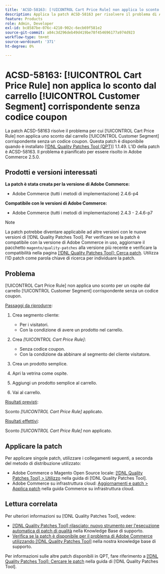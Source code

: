 ```yaml
---
title: 'ACSD-58163: [!UICONTROL Cart Price Rule] non applica lo sconto dal carrello [!UICONTROL Customer Segment] corrispondente senza codice coupon'
description: Applica la patch ACSD-58163 per risolvere il problema di Adobe Commerce per cui [!UICONTROL Cart Price Rule] non applica uno sconto per un ospite dal carrello [!UICONTROL Customer Segment] corrispondente senza un codice coupon.
feature: Products
role: Admin, Developer
exl-id: bc8587be-076c-4210-902c-6ecb69f581e2
source-git-commit: a84c3d296deb49d419be78f454696177a974d923
workflow-type: tm+mt
source-wordcount: '371'
ht-degree: 0%

---
```


# ACSD-58163: [!UICONTROL Cart Price Rule] non applica lo sconto dal carrello [!UICONTROL Customer Segment] corrispondente senza codice coupon

La patch ACSD-58163 risolve il problema per cui [!UICONTROL Cart Price Rule] non applica uno sconto dal carrello [!UICONTROL Customer Segment] corrispondente senza un codice coupon. Questa patch è disponibile quando è installato [[!DNL Quality Patches Tool (QPT)]](/help/announcements/adobe-commerce-announcements/magento-quality-patches-released-new-tool-to-self-serve-quality-patches.md) 1.1.49. L’ID della patch è ACSD-58163. Il problema è pianificato per essere risolto in Adobe Commerce 2.5.0.

## Prodotti e versioni interessati

**La patch è stata creata per la versione di Adobe Commerce:**

* Adobe Commerce (tutti i metodi di implementazione) 2.4.6-p4

**Compatibile con le versioni di Adobe Commerce:**

* Adobe Commerce (tutti i metodi di implementazione) 2.4.3 - 2.4.6-p7

>[!NOTE]
>
>La patch potrebbe diventare applicabile ad altre versioni con le nuove versioni di [!DNL Quality Patches Tool]. Per verificare se la patch è compatibile con la versione di Adobe Commerce in uso, aggiornare il pacchetto `magento/quality-patches` alla versione più recente e verificare la compatibilità nella pagina [[!DNL Quality Patches Tool]: Cerca patch](https://experienceleague.adobe.com/tools/commerce-quality-patches/index.html). Utilizza l’ID patch come parola chiave di ricerca per individuare la patch.

## Problema

[!UICONTROL Cart Price Rule] non applica uno sconto per un ospite dal carrello [!UICONTROL Customer Segment] corrispondente senza un codice coupon.

<u>Passaggi da riprodurre</u>:

1. Crea segmento cliente:
   * Per i visitatori.
   * Con la condizione di avere un prodotto nel carrello.

1. Crea *[!UICONTROL Cart Price Rule]*:
   * Senza codice coupon.
   * Con la condizione da abbinare al segmento del cliente visitatore.

1. Crea un prodotto semplice.
1. Apri la vetrina come ospite.
1. Aggiungi un prodotto semplice al carrello.
1. Vai al carrello.

<u>Risultati previsti</u>:

Sconto *[!UICONTROL Cart Price Rule]* applicato.

<u>Risultati effettivi</u>:

Sconto *[!UICONTROL Cart Price Rule]* non applicato.

## Applicare la patch

Per applicare singole patch, utilizzare i collegamenti seguenti, a seconda del metodo di distribuzione utilizzato:

* Adobe Commerce o Magento Open Source locale: [[!DNL Quality Patches Tool] > Utilizzo](https://experienceleague.adobe.com/docs/commerce-operations/tools/quality-patches-tool/usage.html) nella guida di [!DNL Quality Patches Tool].
* Adobe Commerce su infrastruttura cloud: [Aggiornamenti e patch > Applica patch](https://experienceleague.adobe.com/docs/commerce-cloud-service/user-guide/develop/upgrade/apply-patches.html) nella guida Commerce su infrastruttura cloud.

## Lettura correlata

Per ulteriori informazioni su [!DNL Quality Patches Tool], vedere:

* [[!DNL Quality Patches Tool] rilasciato: nuovo strumento per l&#39;esecuzione automatica di patch di qualità](/help/announcements/adobe-commerce-announcements/magento-quality-patches-released-new-tool-to-self-serve-quality-patches.md) nella Knowledge Base di supporto.
* [Verifica se la patch è disponibile per il problema di Adobe Commerce utilizzando  [!DNL Quality Patches Tool]](/help/support-tools/patches-available-in-qpt-tool/check-patch-for-magento-issue-with-magento-quality-patches.md) nella nostra knowledge base di supporto.

Per informazioni sulle altre patch disponibili in QPT, fare riferimento a [[!DNL Quality Patches Tool]: Cercare le patch](https://experienceleague.adobe.com/tools/commerce-quality-patches/index.html) nella guida di [!DNL Quality Patches Tool].
